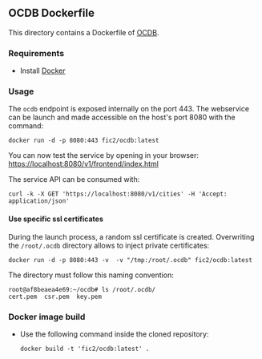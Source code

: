 ## OCDB Dockerfile

This directory contains a Dockerfile of [OCDB](https://github.com/fraunhoferfokus/OCDB).


### Requirements

* Install [Docker](https://www.docker.com)


### Usage

The `ocdb` endpoint is exposed internally on the port 443.
The webservice can be launch and made accessible on the host's port 8080 with the command:

    docker run -d -p 8080:443 fic2/ocdb:latest

You can now test the service by opening in your browser: [https://localhost:8080/v1/frontend/index.html](https://localhost:8080/v1/frontend/index.html)

The service API can be consumed with:

    curl -k -X GET 'https://localhost:8080/v1/cities' -H 'Accept: application/json'

#### Use specific ssl certificates

During the launch process, a random ssl certificate is created.
Overwriting the `/root/.ocdb` directory allows to inject private certificates:
	
    docker run -d -p 8080:443 -v  -v "/tmp:/root/.ocdb" fic2/ocdb:latest

The directory must follow this naming convention:

```
root@af8beaea4e69:~/ocdb# ls /root/.ocdb/
cert.pem  csr.pem  key.pem
```

### Docker image build

* Use the following command inside the cloned repository:

    ```
	docker build -t 'fic2/ocdb:latest' .
	```
